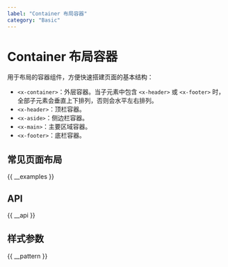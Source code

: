 ```yaml
---
label: "Container 布局容器"
category: "Basic"
---
```


# Container 布局容器

用于布局的容器组件，方便快速搭建页面的基本结构：

-   `<x-container>`：外层容器。当子元素中包含 `<x-header>` 或 `<x-footer>` 时，全部子元素会垂直上下排列，否则会水平左右排列。
-   `<x-header>`：顶栏容器。
-   `<x-aside>`：侧边栏容器。
-   `<x-main>`：主要区域容器。
-   `<x-footer>`：底栏容器。

## 常见页面布局

{{ __examples }}

## API

{{ __api }}

## 样式参数

{{ __pattern }}
